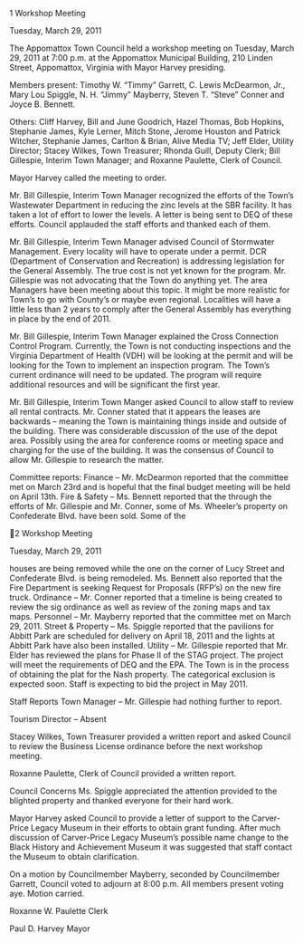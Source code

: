 1  Workshop Meeting

Tuesday, March 29, 2011

The Appomattox Town Council held a workshop meeting on Tuesday, March 29, 2011 at 7:00
p.m. at the Appomattox Municipal Building, 210 Linden Street, Appomattox, Virginia with
Mayor Harvey presiding.

Members present:  Timothy W. “Timmy” Garrett, C. Lewis McDearmon, Jr., Mary Lou Spiggle,
N. H. “Jimmy” Mayberry, Steven T. “Steve” Conner and Joyce B. Bennett.

Others:  Cliff Harvey, Bill and June Goodrich, Hazel Thomas, Bob Hopkins, Stephanie James,
Kyle Lerner, Mitch Stone, Jerome Houston and Patrick Witcher, Stephanie James, Carlton &
Brian, Alive Media TV; Jeff Elder, Utility Director; Stacey Wilkes, Town Treasurer; Rhonda
Guill, Deputy Clerk; Bill Gillespie, Interim Town Manager; and Roxanne Paulette, Clerk of
Council.

Mayor Harvey called the meeting to order.

Mr. Bill Gillespie, Interim Town Manager recognized the efforts of the Town’s Wastewater
Department in reducing the zinc levels at the SBR facility.  It has taken a lot of effort to lower
the levels.  A letter is being sent to DEQ of these efforts.  Council applauded the staff efforts and
thanked each of them.

Mr. Bill Gillespie, Interim Town Manager advised Council of Stormwater Management.  Every
locality will have to operate under a permit.  DCR (Department of Conservation and Recreation)
is addressing legislation for the General Assembly.  The true cost is not yet known for the
program.  Mr. Gillespie was not advocating that the Town do anything yet.    The area Managers
have been meeting about this topic.  It might be more realistic for Town’s to go with County’s or
maybe even regional.  Localities will have a little less than 2 years to comply after the General
Assembly has everything in place by the end of 2011.

Mr. Bill Gillespie, Interim Town Manager explained the Cross Connection Control Program.
Currently, the Town is not conducting inspections and the Virginia Department of Health (VDH)
will be looking at the permit and will be looking for the Town to implement an inspection
program.  The Town’s current ordinance will need to be updated.  The program will require
additional resources and will be significant the first year.

Mr. Bill Gillespie, Interim Town Manger asked Council to allow staff to review all rental
contracts.  Mr. Conner stated that it appears the leases are backwards – meaning the Town is
maintaining things inside and outside of the building.  There was considerable discussion of the
use of the depot area.  Possibly using the area for conference rooms or meeting space and
charging for the use of the building.  It was the consensus of Council to allow Mr. Gillespie to
research the matter.

Committee reports:
Finance – Mr. McDearmon reported that the committee met on March 23rd and is hopeful that
the final budget meeting will be held on April 13th.
Fire & Safety – Ms. Bennett reported that the through the efforts of Mr. Gillespie and Mr.
Conner, some of Ms. Wheeler’s property on Confederate Blvd. have been sold.  Some of the

2  Workshop Meeting

Tuesday, March 29, 2011

houses are being removed while the one on the corner of Lucy Street and Confederate Blvd. is
being remodeled.  Ms. Bennett also reported that the Fire Department is seeking Request for
Proposals (RFP’s) on the new fire truck.
Ordinance – Mr. Conner reported that a timeline is being created to review the sig ordinance as
well as review of the zoning maps and tax maps.
Personnel – Mr. Mayberry reported that the committee met on March 29, 2011.
Street & Property – Ms. Spiggle reported that the pavilions for Abbitt Park are scheduled for
delivery on April 18, 2011 and the lights at Abbitt Park have also been installed.
Utility – Mr. Gillespie reported that Mr. Elder has reviewed the plans for Phase II of the STAG
project.  The project will meet the requirements of DEQ and the EPA.  The Town is in the
process of obtaining the plat for the Nash property.  The categorical exclusion is expected soon.
Staff is expecting to bid the project in May 2011.

Staff Reports
Town Manager – Mr. Gillespie had nothing further to report.

Tourism Director – Absent

Stacey Wilkes, Town Treasurer provided a written report and asked Council to review the
Business License ordinance before the next workshop meeting.

Roxanne Paulette, Clerk of Council provided a written report.

Council Concerns
Ms. Spiggle appreciated the attention provided to the blighted property and thanked everyone for
their hard work.

Mayor Harvey asked Council to provide a letter of support to the Carver-Price Legacy Museum
in their efforts to obtain grant funding.  After much discussion of Carver-Price Legacy
Museum’s possible name change to the Black History and Achievement Museum it was
suggested that staff contact the Museum to obtain clarification.

On a motion by Councilmember Mayberry, seconded by Councilmember Garrett, Council voted
to adjourn at 8:00 p.m.  All members present voting aye.  Motion carried.

Roxanne W. Paulette
Clerk

Paul D. Harvey
Mayor

